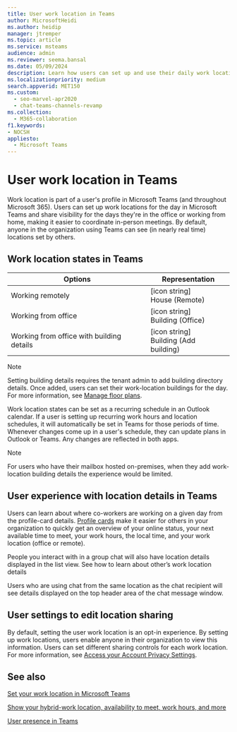 ```yaml
---
title: User work location in Teams
author: MicrosoftHeidi
ms.author: heidip
manager: jtremper
ms.topic: article
ms.service: msteams
audience: admin
ms.reviewer: seema.bansal
ms.date: 05/09/2024
description: Learn how users can set up and use their daily work location in Microsoft Teams.
ms.localizationpriority: medium
search.appverid: MET150
ms.custom: 
  - seo-marvel-apr2020
  - chat-teams-channels-revamp
ms.collection: 
  - M365-collaboration
f1.keywords:
- NOCSH
appliesto: 
  - Microsoft Teams
---
```


# User work location in Teams

Work location is part of a user's profile in Microsoft Teams (and throughout Microsoft 365). Users can set up work locations for the day in Microsoft Teams and share visibility for the days they're in the office or working from home, making it easier to coordinate in-person meetings. By default, anyone in the organization using Teams can see (in nearly real time) locations set by others.

## Work location states in Teams

|Options |Representation |
|-----|-----|
|Working remotely |[icon string]<br>House (Remote)|
|Working from office |[icon string]<br>Building (Office) |
|Working from office with building details |[icon string]<br>Building (Add building)|

> [!Note]
> Setting building details requires the tenant admin to add building directory details. Once added, users can set their work-location buildings for the day. For more information, see [Manage floor plans](/microsoftsearch/manage-floorplans).

Work location states can be set as a recurring schedule in an Outlook calendar. If a user is setting up recurring work hours and location schedules, it will automatically be set in Teams for those periods of time. Whenever changes come up in a user's schedule, they can update plans in Outlook or Teams. Any changes are reflected in both apps.

> [!NOTE]
> For users who have their mailbox hosted on-premises, when they add work-location building details the experience would be limited.

## User experience with location details in Teams

Users can learn about where co-workers are working on a given day from the profile-card details. [Profile cards](https://support.microsoft.com/en-us/office/profile-cards-in-microsoft-365-e80f931f-5fc4-4a59-ba6e-c1e35a85b501) make it easier for others in your organization to quickly get an overview of your online status, your next available time to meet, your work hours, the local time, and your work location (office or remote).

People you interact with in a group chat will also have location details displayed in the list view. See how to learn about other’s work location details

Users who are using chat from the same location as the chat recipient will see details displayed on the top header area of the chat message window.

## User settings to edit location sharing

By default, setting the user work location is an opt-in experience. By setting up work locations, users enable anyone in their organization to view this information. Users can set different sharing controls for each work location. For more information, see [Access your Account Privacy Settings](https://support.microsoft.com/en-us/office/access-your-account-privacy-settings-3e7bc183-bf52-4fd0-8e6b-78978f7f121b).

## See also

[Set your work location in Microsoft Teams](https://support.microsoft.com/en-us/office/set-your-work-location-in-microsoft-teams-6c14a0f5-3cd6-427d-b1d2-aa0365aebf88)

[Show your hybrid-work location, availability to meet, work hours, and more](https://support.microsoft.com/en-us/office/show-your-hybrid-work-location-availability-to-meet-work-hours-and-more-c861198d-f82e-41d7-88ec-c2e716be5ede)

[User presence in Teams](presence-admins.md)
